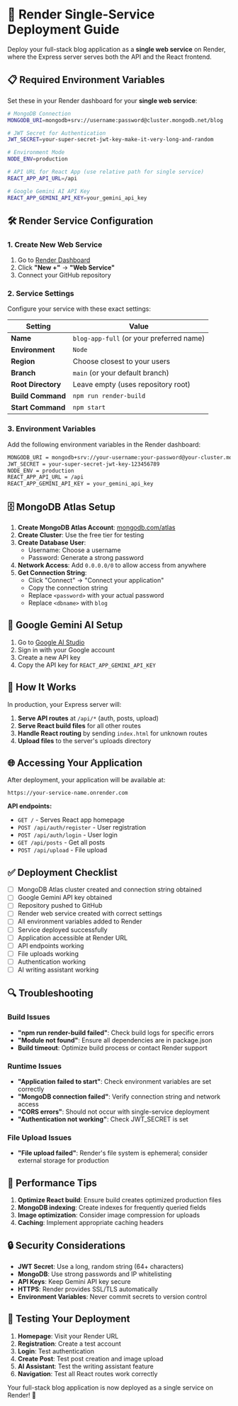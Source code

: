 # 🚀 Render Single-Service Deployment Guide

Deploy your full-stack blog application as a **single web service** on Render, where the Express server serves both the API and the React frontend.

## 📋 Required Environment Variables

Set these in your Render dashboard for your **single web service**:

```bash
# MongoDB Connection
MONGODB_URI=mongodb+srv://username:password@cluster.mongodb.net/blog

# JWT Secret for Authentication
JWT_SECRET=your-super-secret-jwt-key-make-it-very-long-and-random

# Environment Mode
NODE_ENV=production

# API URL for React App (use relative path for single service)
REACT_APP_API_URL=/api

# Google Gemini AI API Key
REACT_APP_GEMINI_API_KEY=your_gemini_api_key
```

## 🛠️ Render Service Configuration

### 1. Create New Web Service
1. Go to [Render Dashboard](https://dashboard.render.com/)
2. Click **"New +"** → **"Web Service"**
3. Connect your GitHub repository

### 2. Service Settings
Configure your service with these exact settings:

| Setting | Value |
|---------|-------|
| **Name** | `blog-app-full` (or your preferred name) |
| **Environment** | `Node` |
| **Region** | Choose closest to your users |
| **Branch** | `main` (or your default branch) |
| **Root Directory** | Leave empty (uses repository root) |
| **Build Command** | `npm run render-build` |
| **Start Command** | `npm start` |

### 3. Environment Variables
Add the following environment variables in the Render dashboard:

```bash
MONGODB_URI = mongodb+srv://your-username:your-password@your-cluster.mongodb.net/blog
JWT_SECRET = your-super-secret-jwt-key-123456789
NODE_ENV = production
REACT_APP_API_URL = /api
REACT_APP_GEMINI_API_KEY = your_gemini_api_key
```

## 🗄️ MongoDB Atlas Setup

1. **Create MongoDB Atlas Account**: [mongodb.com/atlas](https://www.mongodb.com/atlas)
2. **Create Cluster**: Use the free tier for testing
3. **Create Database User**: 
   - Username: Choose a username
   - Password: Generate a strong password
4. **Network Access**: Add `0.0.0.0/0` to allow access from anywhere
5. **Get Connection String**:
   - Click "Connect" → "Connect your application"
   - Copy the connection string
   - Replace `<password>` with your actual password
   - Replace `<dbname>` with `blog`

## 🤖 Google Gemini AI Setup

1. Go to [Google AI Studio](https://aistudio.google.com/)
2. Sign in with your Google account
3. Create a new API key
4. Copy the API key for `REACT_APP_GEMINI_API_KEY`

## 🔧 How It Works

In production, your Express server will:
1. **Serve API routes** at `/api/*` (auth, posts, upload)
2. **Serve React build files** for all other routes
3. **Handle React routing** by sending `index.html` for unknown routes
4. **Upload files** to the server's uploads directory

## 🌐 Accessing Your Application

After deployment, your application will be available at:
```
https://your-service-name.onrender.com
```

**API endpoints:**
- `GET /` - Serves React app homepage
- `POST /api/auth/register` - User registration
- `POST /api/auth/login` - User login
- `GET /api/posts` - Get all posts
- `POST /api/upload` - File upload

## ✅ Deployment Checklist

- [ ] MongoDB Atlas cluster created and connection string obtained
- [ ] Google Gemini API key obtained
- [ ] Repository pushed to GitHub
- [ ] Render web service created with correct settings
- [ ] All environment variables added to Render
- [ ] Service deployed successfully
- [ ] Application accessible at Render URL
- [ ] API endpoints working
- [ ] File uploads working
- [ ] Authentication working
- [ ] AI writing assistant working

## 🔍 Troubleshooting

### Build Issues
- **"npm run render-build failed"**: Check build logs for specific errors
- **"Module not found"**: Ensure all dependencies are in package.json
- **Build timeout**: Optimize build process or contact Render support

### Runtime Issues
- **"Application failed to start"**: Check environment variables are set correctly
- **"MongoDB connection failed"**: Verify connection string and network access
- **"CORS errors"**: Should not occur with single-service deployment
- **"Authentication not working"**: Check JWT_SECRET is set

### File Upload Issues
- **"File upload failed"**: Render's file system is ephemeral; consider external storage for production

## 🚀 Performance Tips

1. **Optimize React build**: Ensure build creates optimized production files
2. **MongoDB indexing**: Create indexes for frequently queried fields
3. **Image optimization**: Consider image compression for uploads
4. **Caching**: Implement appropriate caching headers

## 🔒 Security Considerations

- **JWT Secret**: Use a long, random string (64+ characters)
- **MongoDB**: Use strong passwords and IP whitelisting
- **API Keys**: Keep Gemini API key secure
- **HTTPS**: Render provides SSL/TLS automatically
- **Environment Variables**: Never commit secrets to version control

## 📱 Testing Your Deployment

1. **Homepage**: Visit your Render URL
2. **Registration**: Create a test account
3. **Login**: Test authentication
4. **Create Post**: Test post creation and image upload
5. **AI Assistant**: Test the writing assistant feature
6. **Navigation**: Test all React routes work correctly

Your full-stack blog application is now deployed as a single service on Render! 🎉 